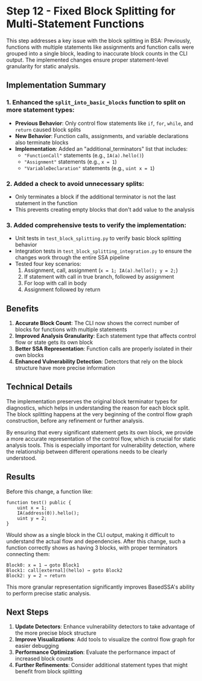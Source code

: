# Step 12 - Fixed Block Splitting for Multi-Statement Functions

This step addresses a key issue with the block splitting in BSA: Previously, functions with multiple statements like assignments and function calls were grouped into a single block, leading to inaccurate block counts in the CLI output. The implemented changes ensure proper statement-level granularity for static analysis.

## Implementation Summary

### 1. Enhanced the `split_into_basic_blocks` function to split on more statement types:

- **Previous Behavior**: Only control flow statements like `if`, `for`, `while`, and `return` caused block splits
- **New Behavior**: Function calls, assignments, and variable declarations also terminate blocks
- **Implementation**: Added an "additional_terminators" list that includes:
  - `"FunctionCall"` statements (e.g., `IA(a).hello()`)
  - `"Assignment"` statements (e.g., `x = 1`)
  - `"VariableDeclaration"` statements (e.g., `uint x = 1`)

### 2. Added a check to avoid unnecessary splits:
- Only terminates a block if the additional terminator is not the last statement in the function
- This prevents creating empty blocks that don't add value to the analysis

### 3. Added comprehensive tests to verify the implementation:
- Unit tests in `test_block_splitting.py` to verify basic block splitting behavior
- Integration tests in `test_block_splitting_integration.py` to ensure the changes work through the entire SSA pipeline
- Tested four key scenarios:
  1. Assignment, call, assignment (`x = 1; IA(a).hello(); y = 2;`)
  2. If statement with call in true branch, followed by assignment
  3. For loop with call in body
  4. Assignment followed by return

## Benefits

1. **Accurate Block Count**: The CLI now shows the correct number of blocks for functions with multiple statements
2. **Improved Analysis Granularity**: Each statement type that affects control flow or state gets its own block
3. **Better SSA Representation**: Function calls are properly isolated in their own blocks
4. **Enhanced Vulnerability Detection**: Detectors that rely on the block structure have more precise information

## Technical Details

The implementation preserves the original block terminator types for diagnostics, which helps in understanding the reason for each block split. The block splitting happens at the very beginning of the control flow graph construction, before any refinement or further analysis.

By ensuring that every significant statement gets its own block, we provide a more accurate representation of the control flow, which is crucial for static analysis tools. This is especially important for vulnerability detection, where the relationship between different operations needs to be clearly understood.

## Results

Before this change, a function like:
```solidity
function test() public {
    uint x = 1;
    IA(address(0)).hello();
    uint y = 2;
}
```

Would show as a single block in the CLI output, making it difficult to understand the actual flow and dependencies. After this change, such a function correctly shows as having 3 blocks, with proper terminators connecting them:

```
Block0: x = 1 → goto Block1
Block1: call[external](hello) → goto Block2
Block2: y = 2 → return
```

This more granular representation significantly improves BasedSSA's ability to perform precise static analysis.

## Next Steps

1. **Update Detectors**: Enhance vulnerability detectors to take advantage of the more precise block structure
2. **Improve Visualizations**: Add tools to visualize the control flow graph for easier debugging
3. **Performance Optimization**: Evaluate the performance impact of increased block counts
4. **Further Refinements**: Consider additional statement types that might benefit from block splitting